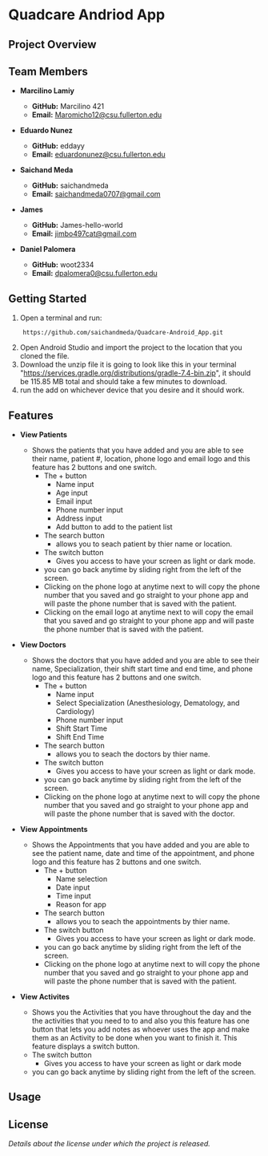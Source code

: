 # Quadcare Andriod App

## Project Overview


## Team Members

- **Marcilino Lamiy**
    - **GitHub:** Marcilino 421
    - **Email:** Maromicho12@csu.fullerton.edu

- **Eduardo Nunez**
    - **GitHub:** eddayy
    - **Email:** eduardonunez@csu.fullerton.edu

- **Saichand Meda**
    - **GitHub:** saichandmeda
    - **Email:** saichandmeda0707@gmail.com

- **James**
    - **GitHub:** James-hello-world
    - **Email:** jimbo497cat@gmail.com
 
- **Daniel Palomera**
    - **GitHub:** woot2334
    - **Email:** dpalomera0@csu.fullerton.edu

## Getting Started

1. Open a terminal and run:
```
    https://github.com/saichandmeda/Quadcare-Android_App.git
```
2. Open Android Studio and import the project to the location that you cloned the file.
3. Download the unzip file it is going to look like this in your terminal "https://services.gradle.org/distributions/gradle-7.4-bin.zip", it should be 115.85 MB total and should take a few minutes to download.
4. run the add on whichever device that you desire and it should work.

## Features

- **View Patients**
    - Shows the patients that you have added and you are able to see their name, patient #, location, phone logo and email logo and this feature has 2 buttons and one switch.
        - The + button
            - Name input
            - Age input
            - Email input
            - Phone number input
            - Address input
            - Add button to add to the patient list
        - The search button
            - allows you to seach patient by thier name or location.
        - The switch button
            - Gives you access to have your screen as light or dark mode. 
        - you can go back anytime by sliding right from the left of the screen.
        - Clicking on the phone logo at anytime next to will copy the phone number that you saved and go straight to your phone app and will paste the phone number that is saved with the patient.
        - Clicking on the email logo at anytime next to will copy the email that you saved and go straight to your phone app and will paste the phone number that is saved with the patient.

- **View Doctors**
    - Shows the doctors that you have added and you are able to see their name, Specialization, their shift start time and end time, and phone logo and this feature has 2 buttons and one switch.
        - The + button
            - Name input
            - Select Specialization (Anesthesiology, Dematology, and Cardiology)
            - Phone number input
            - Shift Start Time
            - Shift End Time
        - The search button
            - allows you to seach the doctors by thier name.
        - The switch button
            - Gives you access to have your screen as light or dark mode. 
        - you can go back anytime by sliding right from the left of the screen.
        - Clicking on the phone logo at anytime next to will copy the phone number that you saved and go straight to your phone app and will paste the phone number that is saved with the doctor.

- **View Appointments**
    - Shows the Appointments that you have added and you are able to see the patient name, date and time of the appointment, and phone logo and this feature has 2 buttons and one switch.
        - The + button
            - Name selection
            - Date input
            - Time input
            - Reason for app
        - The search button
            - allows you to seach the appointments by thier name.
        - The switch button
            - Gives you access to have your screen as light or dark mode. 
        - you can go back anytime by sliding right from the left of the screen.
        - Clicking on the phone logo at anytime next to will copy the phone number that you saved and go straight to your phone app and will paste the phone number that is saved with the patient.

- **View Activites**
    - Shows you the Activities that you have throughout the day and the the activities that you need to to and also you this feature has one button that lets you add notes as whoever uses the app and make them as an Activity to be done when you want to finish it. This feature displays a switch button.
    - The switch button
       - Gives you access to have your screen as light or dark mode
    - you can go back anytime by sliding right from the left of the screen.

## Usage



## License

*Details about the license under which the project is released.*

